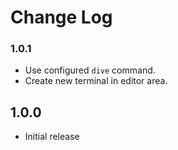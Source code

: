 # Change Log

### 1.0.1

- Use configured `dive` command.
- Create new terminal in editor area.

## 1.0.0

- Initial release